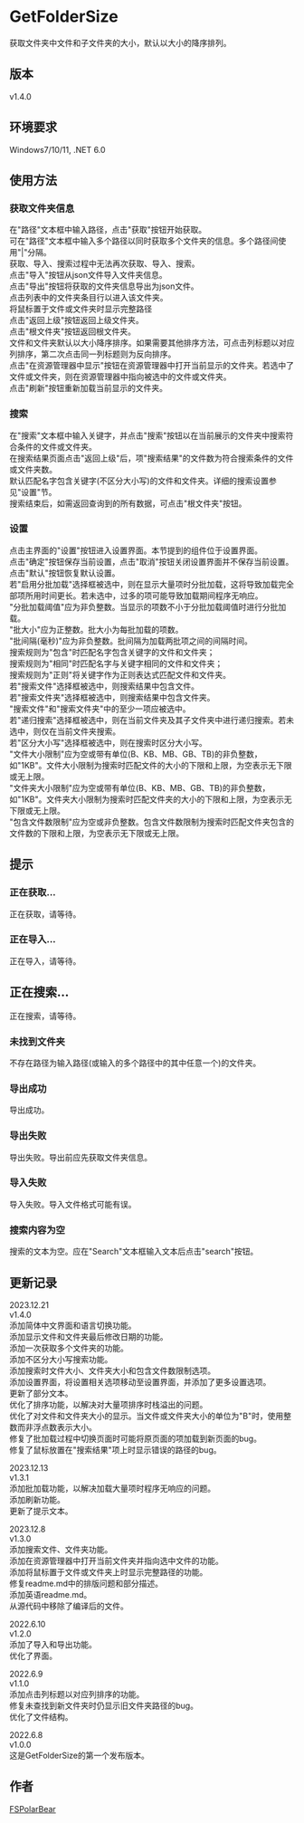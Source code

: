 # GetFolderSize
获取文件夹中文件和子文件夹的大小，默认以大小的降序排列。

## 版本
v1.4.0

## 环境要求
Windows7/10/11, .NET 6.0

## 使用方法
### 获取文件夹信息
在"路径"文本框中输入路径，点击"获取"按钮开始获取。<br>
可在"路径"文本框中输入多个路径以同时获取多个文件夹的信息。多个路径间使用"|"分隔。<br>
获取、导入、搜索过程中无法再次获取、导入、搜索。<br>
点击"导入"按钮从json文件导入文件夹信息。<br>
点击"导出"按钮将获取的文件夹信息导出为json文件。<br>
点击列表中的文件夹条目行以进入该文件夹。<br>
将鼠标置于文件或文件夹时显示完整路径<br>
点击"返回上级"按钮返回上级文件夹。<br>
点击"根文件夹"按钮返回根文件夹。<br>
文件和文件夹默认以大小降序排序。如果需要其他排序方法，可点击列标题以对应列排序，第二次点击同一列标题则为反向排序。<br>
点击"在资源管理器中显示"按钮在资源管理器中打开当前显示的文件夹。若选中了文件或文件夹，则在资源管理器中指向被选中的文件或文件夹。<br>
点击"刷新"按钮重新加载当前显示的文件夹。<br>

### 搜索
在"搜索"文本框中输入关键字，并点击"搜索"按钮以在当前展示的文件夹中搜索符合条件的文件或文件夹。<br>
在搜索结果页面点击"返回上级"后，项"搜索结果"的文件数为符合搜索条件的文件或文件夹数。<br>
默认匹配名字包含关键字(不区分大小写)的文件和文件夹。详细的搜索设置参见"设置"节。<br>
搜索结束后，如需返回查询到的所有数据，可点击"根文件夹"按钮。<br>

### 设置
点击主界面的"设置"按钮进入设置界面。本节提到的组件位于设置界面。<br>
点击"确定"按钮保存当前设置，点击"取消"按钮关闭设置界面并不保存当前设置。<br>
点击"默认"按钮恢复默认设置。<br>
若"启用分批加载"选择框被选中，则在显示大量项时分批加载，这将导致加载完全部项所用时间更长。若未选中，过多的项可能导致加载期间程序无响应。<br>
"分批加载阈值"应为非负整数。当显示的项数不小于分批加载阈值时进行分批加载。<br>
"批大小"应为正整数。批大小为每批加载的项数。<br>
"批间隔(毫秒)"应为非负整数。批间隔为加载两批项之间的间隔时间。<br>
搜索规则为"包含"时匹配名字包含关键字的文件和文件夹；<br>
搜索规则为"相同"时匹配名字与关键字相同的文件和文件夹；<br>
搜索规则为"正则"将关键字作为正则表达式匹配文件和文件夹。<br>
若"搜索文件"选择框被选中，则搜索结果中包含文件。<br>
若"搜索文件夹"选择框被选中，则搜索结果中包含文件夹。<br>
"搜索文件"和"搜索文件夹"中的至少一项应被选中。<br>
若"递归搜索"选择框被选中，则在当前文件夹及其子文件夹中进行递归搜索。若未选中，则仅在当前文件夹搜索。<br>
若"区分大小写"选择框被选中，则在搜索时区分大小写。<br>
"文件大小限制"应为空或带有单位(B、KB、MB、GB、TB)的非负整数，如"1KB"。文件大小限制为搜索时匹配文件的大小的下限和上限，为空表示无下限或无上限。<br>
"文件夹大小限制"应为空或带有单位(B、KB、MB、GB、TB)的非负整数，如"1KB"。文件夹大小限制为搜索时匹配文件夹的大小的下限和上限，为空表示无下限或无上限。<br>
"包含文件数限制"应为空或非负整数。包含文件数限制为搜索时匹配文件夹包含的文件数的下限和上限，为空表示无下限或无上限。<br>

## 提示
### 正在获取...
正在获取，请等待。
### 正在导入...
正在导入，请等待。
## 正在搜索...
正在搜索，请等待。
### 未找到文件夹
不存在路径为输入路径(或输入的多个路径中的其中任意一个)的文件夹。
### 导出成功
导出成功。
### 导出失败
导出失败。导出前应先获取文件夹信息。
### 导入失败
导入失败。导入文件格式可能有误。
### 搜索内容为空
搜索的文本为空。应在"Search"文本框输入文本后点击"search"按钮。



## 更新记录
2023.12.21<br>
v1.4.0<br>
添加简体中文界面和语言切换功能。<br>
添加显示文件和文件夹最后修改日期的功能。<br>
添加一次获取多个文件夹的功能。<br>
添加不区分大小写搜索功能。<br>
添加搜索时文件大小、文件夹大小和包含文件数限制选项。<br>
添加设置界面，将设置相关选项移动至设置界面，并添加了更多设置选项。<br>
更新了部分文本。<br>
优化了排序功能，以解决对大量项排序时栈溢出的问题。<br>
优化了对文件和文件夹大小的显示。当文件或文件夹大小的单位为"B"时，使用整数而非浮点数表示大小。<br>
修复了批加载过程中切换页面时可能将原页面的项加载到新页面的bug。<br>
修复了鼠标放置在"搜索结果"项上时显示错误的路径的bug。<br>


2023.12.13<br>
v1.3.1<br>
添加批加载功能，以解决加载大量项时程序无响应的问题。<br>
添加刷新功能。<br>
更新了提示文本。<br>

2023.12.8<br>
v1.3.0<br>
添加搜索文件、文件夹功能。<br>
添加在资源管理器中打开当前文件夹并指向选中文件的功能。<br>
添加将鼠标置于文件或文件夹上时显示完整路径的功能。<br>
修复readme.md中的排版问题和部分描述。<br>
添加英语readme.md。<br>
从源代码中移除了编译后的文件。<br>

2022.6.10<br>
v1.2.0<br>
添加了导入和导出功能。<br>
优化了界面。<br>

2022.6.9<br>
v1.1.0<br>
添加点击列标题以对应列排序的功能。<br>
修复未查找到新文件夹时仍显示旧文件夹路径的bug。<br>
优化了文件结构。<br>

2022.6.8<br>
v1.0.0<br>
这是GetFolderSize的第一个发布版本。<br>

## 作者
[FSPolarBear](https://github.com/FSPolarBear)

